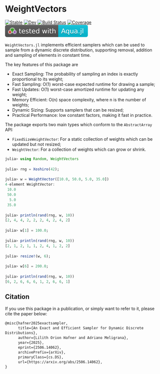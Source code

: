 # WeightVectors

[![Stable](https://img.shields.io/badge/docs-stable-blue.svg)](https://LilithHafner.github.io/WeightVectors.jl/stable/)
[![Dev](https://img.shields.io/badge/docs-dev-blue.svg)](https://LilithHafner.github.io/WeightVectors.jl/dev/)
[![Build Status](https://github.com/LilithHafner/WeightVectors.jl/actions/workflows/CI.yml/badge.svg?branch=main)](https://github.com/LilithHafner/WeightVectors.jl/actions/workflows/CI.yml?query=branch%3Amain)
[![Coverage](https://codecov.io/gh/LilithHafner/WeightVectors.jl/branch/main/graph/badge.svg)](https://codecov.io/gh/LilithHafner/WeightVectors.jl) <!--
[![PkgEval](https://JuliaCI.github.io/NanosoldierReports/pkgeval_badges/W/WeightVectors.svg)](https://JuliaCI.github.io/NanosoldierReports/pkgeval_badges/W/WeightVectors.html) -->
[![Aqua](https://raw.githubusercontent.com/JuliaTesting/Aqua.jl/master/badge.svg)](https://github.com/JuliaTesting/Aqua.jl)

`WeightVectors.jl` implements efficient samplers which can be used to sample from a dynamic discrete distribution, supporting removal, addition and sampling of elements in constant time.

The key features of this package are

- Exact Sampling: The probability of sampling an index is exactly proportional to its weight;
- Fast Sampling: O(1) worst-case expected runtime for drawing a sample;
- Fast Updates: O(1) worst-case amortized runtime for updating any weight;
- Memory Efficient: O(n) space complexity, where n is the number of weights;
- Dynamic Sizing: Supports samplers that can be resized;
- Practical Performance: low constant factors, making it fast in practice.

The package exports two main types which conform to the `AbstractArray` API:

- `FixedSizeWeightVector`: For a static collection of weights which can be updated but not resized;
- `WeightVector`: For a collection of weights which can grow or shrink.

```julia
julia> using Random, WeightVectors

julia> rng = Xoshiro(42);

julia> w = WeightVector([10.0, 50.0, 5.0, 35.0])
4-element WeightVector:
 10.0
 50.0
  5.0
 35.0

julia> println(rand(rng, w, 10))
[2, 4, 4, 2, 2, 2, 4, 2, 4, 2]

julia> w[1] = 100.0;

julia> println(rand(rng, w, 10))
[2, 1, 2, 1, 1, 2, 4, 1, 2, 2]

julia> resize!(w, 6);

julia> w[6] = 200.0;

julia> println(rand(rng, w, 10))
[6, 2, 6, 6, 6, 1, 2, 6, 6, 1]
```

## Citation

If you use this package in a publication, or simply want to refer to it, please cite the paper below:

```
@misc{hafner2025exactsampler,
      title={An Exact and Efficient Sampler for Dynamic Discrete Distributions}, 
      author={Lilith Orion Hafner and Adriano Meligrana},
      year={2025},
      eprint={2506.14062},
      archivePrefix={arXiv},
      primaryClass={cs.DS},
      url={https://arxiv.org/abs/2506.14062}, 
}
```
